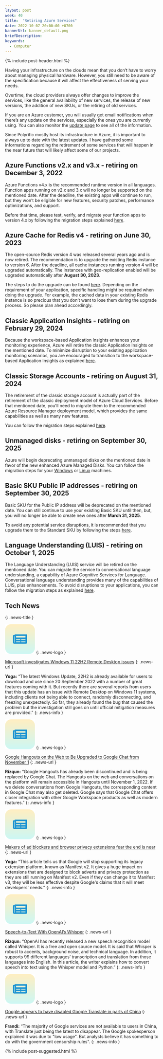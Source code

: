 ```yaml
---
layout: post
week: 40
title:  "Retiring Azure Services"
date: 2022-10-07 20:00:00 +0700
bannerUrl: banner_default.png
briefDescription: 
keywords:
  - Computer
---
```


{% include post-header.html %}

Having your infrastructure on the clouds mean that you don’t have to worry about managing physical hardware. However, you still need to be aware of the specification because it will affect the effectiveness of serving your needs.

Overtime, the cloud providers always offer changes to improve the services, like the general availability of new services, the release of new versions, the addition of new SKUs, or the retiring of old services.

If you are an Azure customer, you will usually get email notifications when there’s any update on the services, especially the ones you are currently using. You can also monitor the [update page](https://azure.microsoft.com/en-us/updates) to see all of the information.

Since Polyrific mostly host its infrastructure in Azure, it is important to always up to date with the latest updates. I have gathered some informations regarding the retirement of some services that will happen in the near future that will likely affect some of our projects.

## Azure Functions v2.x and v3.x - retiring on December 3, 2022

Azure Functions v4.x is the recommended runtime version in all languages. Function apps running on v2.x and 3.x will no longer be supported on the mentioned date. After the deadline, the existing apps will continue to run, but they won’t be eligible for new features, security patches, performance optimizations, and support.

Before that time, please test, verify, and migrate your function apps to version 4.x by following the migration steps explained [here](https://learn.microsoft.com/en-us/azure/azure-functions/functions-versions?tabs=azure-cli%2Cwindows%2Cin-process%2Cv4&pivots=programming-language-csharp#migrating-from-3x-to-4x).

## Azure Cache for Redis v4 - retiring on June 30, 2023

The open-source Redis version 4 was released several years ago and is now retired. The recommendation is to upgrade the existing Redis instance to version 6. After the deadline, all cache instances running version 4 will be upgraded automatically. The instances with geo-replication enabled will be upgraded automatically after **August 30, 2023**.

The steps to do the upgrade can be found [here](https://learn.microsoft.com/en-us/azure/azure-cache-for-redis/cache-how-to-upgrade). Depending on the requirement of your application, specific handling might be required when doing the upgrade. For example, the cached data in your existing Redis instance is so precious that you don’t want to lose them during the upgrade process. So please plan ahead accordingly.

## Classic Application Insights - retiring on February 29, 2024

Because the workspace-based Application Insights enhances your monitoring experience, Azure will retire the classic Application Insights on the mentioned date. To minimize disruption to your existing application monitoring scenarios, you are encouraged to transition to the workspace-based Application Insights as explained [here](https://learn.microsoft.com/en-us/azure/azure-monitor/app/convert-classic-resource). 

## Classic Storage Accounts - retiring on August 31, 2024

The retirement of the classic storage account is actually part of the retirement of the classic deployment model of Azure Cloud Services. Before that mentioned date, you'll need to migrate them to the recommended Azure Resource Manager deployment model, which provides the same capabilities as well as many new features.

You can follow the migration steps explained [here](https://learn.microsoft.com/en-us/azure/virtual-machines/migration-classic-resource-manager-overview#migration-of-storage-accounts).

## Unmanaged disks - retiring on September 30, 2025

Azure will begin deprecating unmanaged disks on the mentioned date in favor of the new enhanced Azure Managed Disks. You can follow the migration steps for your [Windows](https://learn.microsoft.com/en-us/azure/virtual-machines/windows/convert-unmanaged-to-managed-disks) or [Linux](https://learn.microsoft.com/en-us/azure/virtual-machines/linux/convert-unmanaged-to-managed-disks) machines.

## Basic SKU Public IP addresses - retiring on September 30, 2025

Basic SKU for the Public IP address will be deprecated on the mentioned date. You can still continue to use your existing Basic SKU until then, but, you will no longer be able to create new ones after **March 31, 2025**.

To avoid any potential service disruptions, it is recommended that you upgrade them to the Standard SKU by following the steps [here](https://learn.microsoft.com/en-us/azure/virtual-network/ip-services/public-ip-upgrade-portal).

## Language Understanding (LUIS) - retiring on October 1, 2025

The Language Understanding (LUIS) service will be retired on the mentioned date. You can migrate the service to conversational language understanding, a capability of Azure Cognitive Services for Language. Conversational language understanding provides many of the capabilities of LUIS, plus enhancements. To avoid disruptions to your applications, you can follow the migration steps as explained [here](https://learn.microsoft.com/en-us/azure/cognitive-services/language-service/conversational-language-understanding/how-to/migrate-from-luis?tabs=luis-portal). 

## Tech News
{: .news-title }

![memo](/assets/images/tech-news.svg)
{: .news-logo }

[Microsoft investigates Windows 11 22H2 Remote Desktop issues](https://www.bleepingcomputer.com/news/microsoft/microsoft-investigates-windows-11-22h2-remote-desktop-issues/)
{: .news-url }

__Yoga:__ “The latest Windows Update, 22H2 is already available for users to download and use since 20 September 2022 with a number of great features coming with it. But recently there are several reports from users that this update has an issue with Remote Desktop on Windows 11 systems, including clients not being able to connect, randomly disconnecting, and freezing unexpectedly. So far, they already found the bug that caused the problem but the investigation still goes on until official mitigation measures are provided.”
{: .news-info }

![memo](/assets/images/tech-news.svg)
{: .news-logo }

[Google Hangouts on the Web to Be Upgraded to Google Chat from November 1](https://gadgets360.com/apps/news/hangouts-web-upgrade-google-chat-from-november-1-transfer-conversations-3310655)
{: .news-url }

__Rizqun:__ “Google Hangouts has already been discontinued and is being replaced by Google Chat. The Hangouts on the web and conversations on the platform will remain accessible in Hangouts until November 1, 2022. If we delete conversations from Google Hangouts, the corresponding content in Google Chat may also get deleted. Google says that Google Chat offers closer integration with other Google Workspace products as well as modern features.”
{: .news-info }

![memo](/assets/images/tech-news.svg)
{: .news-logo }

[Makers of ad blockers and browser privacy extensions fear the end is near](https://www.theregister.com/2022/06/08/google_blocking_privacy_manifest/)
{: .news-url }

__Yoga:__ “This article tells us that Google will stop supporting its legacy extension platform, known as Manifest v2. It gives a huge impact on extensions that are designed to block adverts and privacy protection as they are still running on Manifest v2. Even if they can change it to Manifest v3, they will be less effective despite Google's claims that it will meet developers' needs.”
{: .news-info }

![memo](/assets/images/tech-news.svg)
{: .news-logo }

[Speech-to-Text With OpenAI’s Whisper](https://towardsdatascience.com/speech-to-text-with-openais-whisper-53d5cea9005e)
{: .news-url }

__Rizqun:__ “OpenAI has recently released a new speech recognition model called Whisper. It is a free and open source model. It is said that Whisper is robust to accents, background noise, and technical language. In addition, it supports 99 different languages’ transcription and translation from those languages into English. In this article, the writer explains how to convert speech into text using the Whisper model and Python.”
{: .news-info }

![memo](/assets/images/tech-news.svg)
{: .news-logo }

[Google appears to have disabled Google Translate in parts of China](https://techcrunch.com/2022/09/30/google-appears-to-have-disabled-google-translate-in-parts-of-china/)
{: .news-url }

__Frandi:__ “The majority of Google services are not available to users in China, with Translate just being the latest to disappear. The Google spokesperson explained it was due to "low usage". But analysts believe it has something to do with the government censorship rules”.
{: .news-info }

{% include post-suggested.html %}